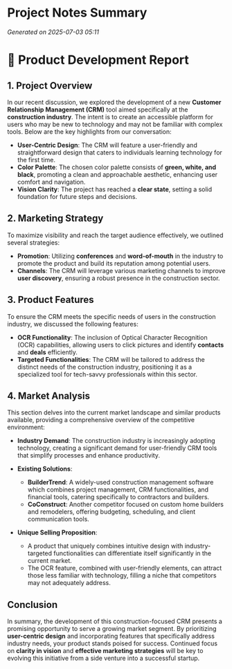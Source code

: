 # Project Notes Summary

*Generated on 2025-07-03 05:11*

# 🚀 Product Development Report

## **1. Project Overview**
In our recent discussion, we explored the development of a new **Customer Relationship Management (CRM)** tool aimed specifically at the **construction industry**. The intent is to create an accessible platform for users who may be new to technology and may not be familiar with complex tools. Below are the key highlights from our conversation:

- **User-Centric Design**: The CRM will feature a user-friendly and straightforward design that caters to individuals learning technology for the first time.
- **Color Palette**: The chosen color palette consists of **green, white, and black**, promoting a clean and approachable aesthetic, enhancing user comfort and navigation.
- **Vision Clarity**: The project has reached a **clear state**, setting a solid foundation for future steps and decisions.

## **2. Marketing Strategy**
To maximize visibility and reach the target audience effectively, we outlined several strategies:

- **Promotion**: Utilizing **conferences** and **word-of-mouth** in the industry to promote the product and build its reputation among potential users.
- **Channels**: The CRM will leverage various marketing channels to improve **user discovery**, ensuring a robust presence in the construction sector.

## **3. Product Features**
To ensure the CRM meets the specific needs of users in the construction industry, we discussed the following features:

- **OCR Functionality**: The inclusion of Optical Character Recognition (OCR) capabilities, allowing users to click pictures and identify **contacts** and **deals** efficiently.
- **Targeted Functionalities**: The CRM will be tailored to address the distinct needs of the construction industry, positioning it as a specialized tool for tech-savvy professionals within this sector.

## **4. Market Analysis**
This section delves into the current market landscape and similar products available, providing a comprehensive overview of the competitive environment:

- **Industry Demand**: The construction industry is increasingly adopting technology, creating a significant demand for user-friendly CRM tools that simplify processes and enhance productivity.
- **Existing Solutions**:
  - **BuilderTrend**: A widely-used construction management software which combines project management, CRM functionalities, and financial tools, catering specifically to contractors and builders.
  - **CoConstruct**: Another competitor focused on custom home builders and remodelers, offering budgeting, scheduling, and client communication tools.
  
- **Unique Selling Proposition**:
  - A product that uniquely combines intuitive design with industry-targeted functionalities can differentiate itself significantly in the current market.
  - The OCR feature, combined with user-friendly elements, can attract those less familiar with technology, filling a niche that competitors may not adequately address.

## **Conclusion**
In summary, the development of this construction-focused CRM presents a promising opportunity to serve a growing market segment. By prioritizing **user-centric design** and incorporating features that specifically address industry needs, your product stands poised for success. Continued focus on **clarity in vision** and **effective marketing strategies** will be key to evolving this initiative from a side venture into a successful startup.